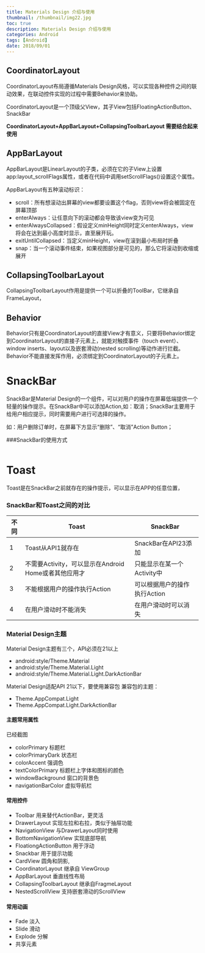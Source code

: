 ```yaml
---
title: Materials Design 介绍与使用
thumbnail: /thumbnail/img22.jpg
toc: true
description: Materials Design 介绍与使用
categories: Android
tags: [Android]
date: 2018/09/01
---
```


 ## CoordinatorLayout
 CoordinatorLayout布局遵循Materials Design风格，可以实现各种控件之间的联动效果，在联动控件实现的过程中需要Behavior来协助。
 <!--more-->
 CoordinatorLayout是一个顶级父View，其子View包括FloatingActionButton、SnackBar
 
 **CoordinatorLayout+AppBarLayout+CollapsingToolbarLayout 需要结合起来使用**
 
 ## AppBarLayout
 
 AppBarLayout是LinearLayout的子类，必须在它的子View上设置app:layout_scrollFlags属性，或者在代码中调用setScrollFlags()设置这个属性。
 
 AppBarLayout有五种滚动标识：
 * scroll：所有想滚动出屏幕的view都要设置这个flag，否则view将会被固定在屏幕顶部
 * enterAlways：让任意向下的滚动都会导致该view变为可见
 * enterAlwaysCollapsed：假设定义minHeight同时定义enterAlways，view将会在达到最小高度时显示，直至展开玩。
 * exitUntilCollapsed：当定义minHeight，view在滚到最小布局时折叠
 * snap：当一个滚动事件结束，如果视图部分是可见的，那么它将滚动到收缩或展开
 
 ## CollapsingToolbarLayout
 CollapsingToolbarLayout作用是提供一个可以折叠的ToolBar，它继承自FrameLayout，
 
 ## Behavior
 
 Behavior只有是CoordinatorLayout的直接View才有意义，只要将Behavior绑定到CoordinatorLayout的直接子元素上，就能对触摸事件（touch event）、window inserts、layout以及嵌套滑动(nested scrolling)等动作进行拦截。Behavior不能直接发挥作用，必须绑定到CoordinatorLayout的子元素上。
 
 
# SnackBar
SnackBar是Material Design的一个组件，可以对用户的操作在屏幕低端提供一个轻量的操作提示。在SnackBar中可以添加Action,如：取消；SnackBar主要用于给用户相应提示，同时需要用户进行可选择的操作。

如：用户删除订单时，在屏幕下方显示“删除”、“取消”Action Button；

###SnackBar的使用方式
```

```


# Toast
Toast是在SnackBar之前就存在的操作提示，可以显示在APP的任意位置，


### SnackBar和Toast之间的对比

|不同|Toast|SnackBar|
|---|-----|-----|
|1|Toast从API1就存在|SnackBar在API23添加|
|2|不需要Activity，可以显示在Android Home或者其他应用才|只能显示在某一个Activity中|
|3|不能根据用户的操作执行Action|可以根据用户的操作执行Action|
|4|在用户滑动时不能消失|在用户滑动时可以消失| 


### Material Design主题
Material Design主题有三个，API必须在21以上
* android:style/Theme.Material
* android:style/Theme.Material.Light
* android:style/Theme.Material.Light.DarkActionBar

Material Design适配API 21以下，要使用兼容包
兼容包的主题：
 *   Theme.AppCompat.Light
 *   Theme.AppCompat.Light.DarkActionBar


 #### 主题常用属性
  已经截图
 * colorPrimary  标题栏   
 * colorPrimaryDark 状态栏
 * colorAccent 强调色
 * textColorPrimary 标题栏上字体和图标的颜色
 * windowBackground 窗口的背景色
 * navigationBarColor 虚拟导航栏

 #### 常用控件

 * Toolbar 用来替代ActionBar，更灵活
 * DrawerLayout 实现左拉和右拉，类似于抽屉功能
 * NavigationView 与DrawerLayout同时使用
 * BottomNavigationView  实现底部导航
 * FloationgActionButton 用于浮动
 * Snackbar 用于提示功能
 * CardView 圆角和阴影,
 * CoordinatorLayout 继承自 ViewGroup
 * AppBarLayout 垂直线性布局
 * CollapsingToolbarLayout 继承自FragmeLayout
 * NestedScrollView 支持嵌套滑动的ScrollView


 #### 常用动画

 * Fade 淡入
 * Slide 滑动
 * Explode 分解
 * 共享元素